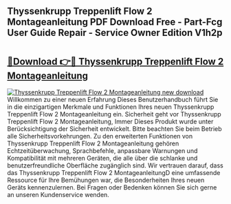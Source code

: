 ## Thyssenkrupp Treppenlift Flow 2 Montageanleitung PDF Download Free - Part-Fcg User Guide Repair - Service Owner Edition V1h2p

# <h2><a href="http://df82e4.blite.top/?on=Thyssenkrupp+Treppenlift+Flow+2+Montageanleitung">🔗Download 👉🔴 Thyssenkrupp Treppenlift Flow 2 Montageanleitung</a></h2>

[![Thyssenkrupp Treppenlift Flow 2 Montageanleitung new download](https://i.imgur.com/lujVjoI.png)](http://df82e4.blite.top/?on=Thyssenkrupp+Treppenlift+Flow+2+Montageanleitung)
Willkommen zu einer neuen Erfahrung Dieses Benutzerhandbuch führt Sie in die einzigartigen Merkmale und Funktionen Ihres neuen Thyssenkrupp Treppenlift Flow 2 Montageanleitung ein. Sicherheit geht vor Thyssenkrupp Treppenlift Flow 2 Montageanleitung, Immer Dieses Produkt wurde unter Berücksichtigung der Sicherheit entwickelt. Bitte beachten Sie beim Betrieb alle Sicherheitsvorkehrungen. Zu den erweiterten Funktionen von Thyssenkrupp Treppenlift Flow 2 Montageanleitung gehören Echtzeitüberwachung, Sprachbefehle, anpassbare Warnungen und Kompatibilität mit mehreren Geräten, die alle über die schlanke und benutzerfreundliche Oberfläche zugänglich sind. Wir vertrauen darauf, dass das Thyssenkrupp Treppenlift Flow 2 MontageanleitungD eine umfassende Ressource für Ihre Bemühungen war, die Besonderheiten Ihres neuen Geräts kennenzulernen. Bei Fragen oder Bedenken können Sie sich gerne an unseren Kundenservice wenden.
